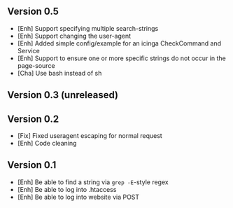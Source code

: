 Version 0.5
-----------
- [Enh]     Support specifying multiple search-strings
- [Enh]     Support changing the user-agent
- [Enh]     Added simple config/example for an icinga CheckCommand and Service
- [Enh]     Support to ensure one or more specific strings do not occur in the page-source
- [Cha]     Use bash instead of sh

Version 0.3 (unreleased)
-----------



Version 0.2
-----------

- [Fix]		Fixed useragent escaping for normal request
- [Enh]		Code cleaning


Version 0.1
-----------

- [Enh]     Be able to find a string via `grep -E`-style regex
- [Enh]     Be able to log into .htaccess
- [Enh]     Be able to log into website via POST

